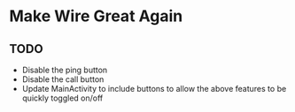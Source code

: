 # Make Wire Great Again

## TODO
- Disable the ping button
- Disable the call button
- Update MainActivity to include buttons to allow the above features to be quickly toggled on/off
